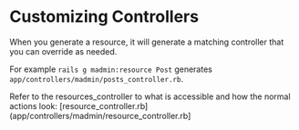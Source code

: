 # Customizing Controllers

When you generate a resource, it will generate a matching controller that you can override as needed.

For example `rails g madmin:resource Post` generates `app/controllers/madmin/posts_controller.rb`.

Refer to the resources_controller to what is accessible and how the normal actions look: [resource_controller.rb](app/controllers/madmin/resource_controller.rb]
